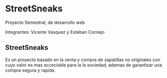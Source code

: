 # StreetSneaks
Proyecto Semestral, de desarrollo web

Integrantes: Vicente Vasquez y Esteban Cornejo

## StreetSneaks
Es un proyecto basado en la venta y compra de zapatillas no originales 
con cuyo valor es mas accecisble para la la sociedad, ademas de garantizar una compra segura y rapida.
